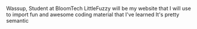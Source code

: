 Wassup, Student at BloomTech
LittleFuzzy will be my website that I will use to import fun and awesome coding material that I've learned
It's pretty semantic
